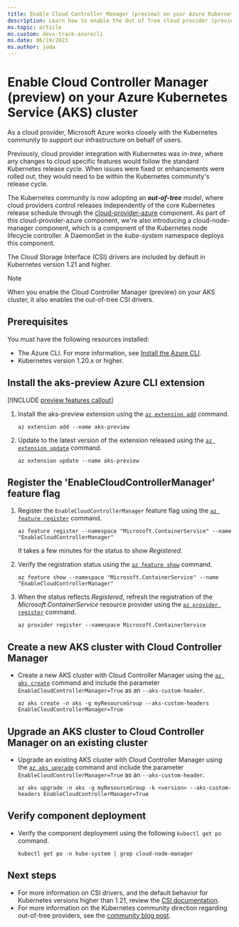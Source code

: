 ```yaml
---
title: Enable Cloud Controller Manager (preview) on your Azure Kubernetes Service (AKS) cluster
description: Learn how to enable the Out of Tree cloud provider (preview) on your Azure Kubernetes Service (AKS) cluster.
ms.topic: article
ms.custom: devx-track-azurecli
ms.date: 06/19/2023
ms.author: juda
---
```


# Enable Cloud Controller Manager (preview) on your Azure Kubernetes Service (AKS) cluster

As a cloud provider, Microsoft Azure works closely with the Kubernetes community to support our infrastructure on behalf of users.

Previously, cloud provider integration with Kubernetes was *in-tree*, where any changes to cloud specific features would follow the standard Kubernetes release cycle. When issues were fixed or enhancements were rolled out, they would need to be within the Kubernetes community's release cycle.

The Kubernetes community is now adopting an ***out-of-tree*** model, where cloud providers control releases independently of the core Kubernetes release schedule through the [cloud-provider-azure][cloud-provider-azure] component. As part of this cloud-provider-azure component, we're also introducing a cloud-node-manager component, which is a component of the Kubernetes node lifecycle controller. A DaemonSet in the *kube-system* namespace deploys this component.

The Cloud Storage Interface (CSI) drivers are included by default in Kubernetes version 1.21 and higher.

> [!NOTE]
> When you enable the Cloud Controller Manager (preview) on your AKS cluster, it also enables the out-of-tree CSI drivers.

## Prerequisites

You must have the following resources installed:

* The Azure CLI. For more information, see [Install the Azure CLI][install-azure-cli].
* Kubernetes version 1.20.x or higher.

## Install the aks-preview Azure CLI extension

[!INCLUDE [preview features callout](includes/preview/preview-callout.md)]

1. Install the aks-preview extension using the [`az extension add`][az-extension-add] command.

    ```azurecli
    az extension add --name aks-preview
    ```

2. Update to the latest version of the extension released using the [`az extension update`][az-extension-update] command.

    ```azurecli
    az extension update --name aks-preview
    ```

## Register the 'EnableCloudControllerManager' feature flag

1. Register the `EnableCloudControllerManager` feature flag using the [`az feature register`][az-feature-register] command.

    ```azurecli-interactive
    az feature register --namespace "Microsoft.ContainerService" --name "EnableCloudControllerManager"
    ```

    It takes a few minutes for the status to show *Registered*.

2. Verify the registration status using the [`az feature show`][az-feature-show] command.

    ```azurecli-interactive
    az feature show --namespace "Microsoft.ContainerService" --name "EnableCloudControllerManager"
    ```

3. When the status reflects *Registered*, refresh the registration of the *Microsoft.ContainerService* resource provider using the [`az provider register`][az-provider-register] command.

    ```azurecli-interactive
    az provider register --namespace Microsoft.ContainerService
    ```

## Create a new AKS cluster with Cloud Controller Manager

* Create a new AKS cluster with Cloud Controller Manager using the [`az aks create`][az-aks-create] command and include the parameter `EnableCloudControllerManager=True` as an `--aks-custom-header`.

    ```azurecli-interactive
    az aks create -n aks -g myResourceGroup --aks-custom-headers EnableCloudControllerManager=True
    ```

## Upgrade an AKS cluster to Cloud Controller Manager on an existing cluster

* Upgrade an existing AKS cluster with Cloud Controller Manager using the [`az aks upgrade`][az-aks-upgrade] command and include the parameter `EnableCloudControllerManager=True` as an `--aks-custom-header`.

    ```azurecli-interactive
    az aks upgrade -n aks -g myResourceGroup -k <version> --aks-custom-headers EnableCloudControllerManager=True
    ```

## Verify component deployment

* Verify the component deployment using the following `kubectl get po` command.

    ```azurecli-interactive
    kubectl get po -n kube-system | grep cloud-node-manager
    ```

## Next steps

* For more information on CSI drivers, and the default behavior for Kubernetes versions higher than 1.21, review the [CSI documentation][csi-docs].
* For more information on the Kubernetes community direction regarding out-of-tree providers, see the [community blog post][community-blog].

<!-- LINKS - internal -->
[az-provider-register]: /cli/azure/provider#az-provider-register
[az-feature-register]: /cli/azure/feature#az-feature-register
[az-feature-show]: /cli/azure/feature#az-feature-show
[csi-docs]: csi-storage-drivers.md
[install-azure-cli]: /cli/azure/install-azure-cli
[az-extension-add]: /cli/azure/extension#az-extension-add
[az-extension-update]: /cli/azure/extension#az-extension-update
[az-aks-create]: /cli/azure/aks#az-aks-create
[az-aks-upgrade]: /cli/azure/aks#az-aks-upgrade

<!-- LINKS - External -->
[community-blog]: https://kubernetes.io/blog/2019/04/17/the-future-of-cloud-providers-in-kubernetes
[cloud-provider-azure]: https://github.com/kubernetes-sigs/cloud-provider-azure
